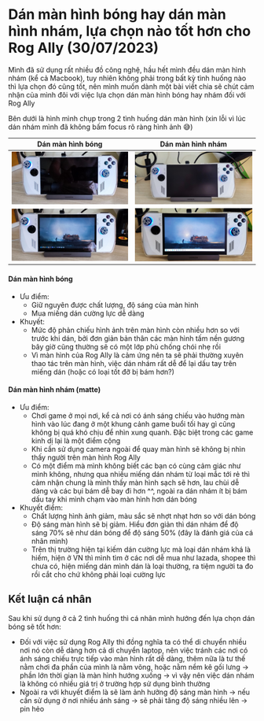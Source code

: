 # Dán màn hình bóng hay dán màn hình nhám, lựa chọn nào tốt hơn cho Rog Ally (30/07/2023)

Mình đã sử dụng rất nhiều đồ công nghệ, hầu hết mình đều dán màn hình nhám (kể cả Macbook), tuy nhiên không phải trong bất kỳ tình huống nào thì lựa chọn đó cũng tốt, nên mình muốn dành một bài viết chia sẽ chút cảm nhận của mình đôi với việc lựa chọn dán màn hình bóng hay nhám đối với Rog Ally

Bên dưới là hình mình chụp trong 2 tình huống dán màn hình (xin lỗi vì lúc dán nhám mình đã không bấm focus rõ ràng hình ảnh 😅)

| Dán màn hình bóng  | Dán màn hình nhám |
| ------------- | ------------- |
| ![](./dan-bong-01.jpg)  | ![](./dan-nham-01.jpg)  |
| ![](./dan-bong-02.jpg)  | ![](./dan-nham-02.jpg)  |

#### Dán màn hình bóng

- Ưu điểm:
  - Giữ nguyên được chất lượng, độ sáng của màn hình
  - Mua miếng dán cường lực dễ dàng
- Khuyết:
  - Mức độ phản chiếu hình ảnh trên màn hình còn nhiều hơn so với trước khi dán, bởi đơn giản bản thân các màn hình tấm nền gương bây giờ cũng thường sẽ có một lớp phủ chống chói nhẹ rồi
  - Vì màn hình của Rog Ally là cảm ứng nên ta sẽ phải thường xuyên thao tác trên màn hình, việc dán nhám rất dễ để lại dấu tay trên miếng dán (hoặc có loại tốt đỡ bị bám hơn?)

#### Dán màn hình nhám (matte)

- Ưu điểm:
  - Chơi game ở mọi nơi, kể cả nơi có ánh sáng chiếu vào hướng màn hình vào lúc đang ở một khung cảnh game buổi tối hay gì cũng không bị quá khó chịu để nhìn xung quanh. Đặc biệt trong các game kinh dị lại là một điểm cộng
  - Khi cần sử dụng camera ngoài để quay màn hình sẽ không bị nhìn thấy người trên màn hình Rog Ally
  - Có một điểm mà mình không biết các bạn có cùng cảm giác như mình không, nhưng qua nhiều miếng dán nhám từ loại mắc tới rẻ thì cảm nhận chung là mình thấy màn hình sạch sẽ hơn, lau chùi dễ dàng và các bụi bám dễ bay đi hơn ^^, ngoài ra dán nhám ít bị bám dấu tay khi mình chạm vào màn hình hơn dán bóng
- Khuyết điểm:
  - Chất lượng hình ảnh giảm, màu sắc sẽ nhợt nhạt hơn so với dán bóng
  - Độ sáng màn hình sẽ bị giảm. Hiểu đơn giản thì dán nhám để độ sáng 70% sẽ như dán bóng để độ sáng 50% (đây là đánh giá của cá nhân mình)
  - Trên thị trường hiện tại kiếm dán cường lực mà loại dán nhám khá là hiếm, hiện ở VN thì mình tìm ở các nơi dễ mua như lazada, shopee thì chưa có, hiện miếng dán mình dán là loại thường, ra tiệm người ta đo rồi cắt cho chứ không phải loại cường lực

## Kết luận cá nhân

Sau khi sử dụng ở cả 2 tình huống thì cá nhân mình hướng đến lựa chọn dán bóng sẽ tốt hơn:

- Đối với việc sử dụng Rog Ally thì đồng nghĩa ta có thể di chuyển nhiều nơi nó còn dễ dàng hơn cả di chuyển laptop, nên việc tránh các nơi có ánh sáng chiếu trực tiếp vào màn hình rất dễ dàng, thêm nữa là tư thế nằm chơi đa phần của mình là nằm võng, hoặc nằm nềm kê gối lưng -> phần lớn thời gian là màn hình hướng xuống -> vì vậy nên việc dán nhám là không có nhiều giá trị ở trường hợp sử dụng bình thường
- Ngoài ra với khuyết điểm là sẽ làm ảnh hưởng độ sáng màn hình -> nếu cần sử dụng ở nơi nhiều ánh sáng -> sẽ phải tăng độ sáng nhiều lên -> pin hẻo
